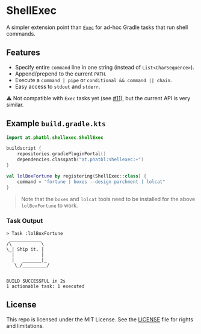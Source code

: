 # ShellExec

A simpler extension point than [`Exec`](https://docs.gradle.org/current/dsl/org.gradle.api.tasks.Exec.html) for ad-hoc Gradle tasks that run shell commands.

## Features

- Specify entire `command` line in one string (instead of `List<CharSequence>`).
- Append/prepend to the current `PATH`.
- Execute a `command | pipe` or `conditional && command || chain`.
- Easy access to `stdout` and `stderr`.

:warning: Not compatible with `Exec` tasks yet (see [#11](https://github.com/phatblat/ShellExec/issues/11)), but the current API is very similar.

## Example `build.gradle.kts`

```kts
import at.phatbl.shellexec.ShellExec

buildscript {
    repositories.gradlePluginPortal()
    dependencies.classpath("at.phatbl:shellexec:+")
}

val lolBoxFortune by registering(ShellExec::class) {
    command = "fortune | boxes --design parchment | lolcat"
}
```

> Note that the `boxes` and `lolcat` tools need to be installed for the above `lolBoxFortune` to work.

### Task Output

```text
> Task :lolBoxFortune
 ____________
/\           \
\_| Ship it. |
  |          |
  |   _______|_
   \_/_________/


BUILD SUCCESSFUL in 2s
1 actionable task: 1 executed
```

## License

This repo is licensed under the MIT License. See the [LICENSE](LICENSE.md) file for rights and limitations.
